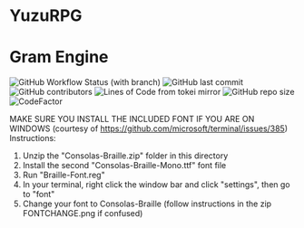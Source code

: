 # YuzuRPG

# Gram Engine
![GitHub Workflow Status (with branch)](https://img.shields.io/github/actions/workflow/status/kofu145/YuzuRPG/dotnet.yml?branch=master)
![GitHub last commit](https://img.shields.io/github/last-commit/kofu145/YuzuRPG)
![GitHub contributors](https://img.shields.io/github/contributors/kofu145/YuzuRPG)
![Lines of Code from tokei mirror](https://tokei.rs/b1/github/kofu145/YuzuRPG)
![GitHub repo size](https://img.shields.io/github/repo-size/kofu145/YuzuRPG)
![CodeFactor](https://www.codefactor.io/repository/github/kofu145/yuzurpg/badge)

MAKE SURE YOU INSTALL THE INCLUDED FONT IF YOU ARE ON WINDOWS
(courtesy of https://github.com/microsoft/terminal/issues/385)
Instructions:
1. Unzip the "Consolas-Braille.zip" folder in this directory
2. Install the second "Consolas-Braille-Mono.ttf" font file
3. Run "Braille-Font.reg"
4. In your terminal, right click the window bar and click "settings", then go to "font"
5. Change your font to Consolas-Braille (follow instructions in the zip FONTCHANGE.png if confused)
